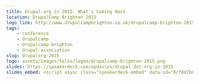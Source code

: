 ```yaml
---
title: Drupal.org in 2015: What's Coming Next
location: DrupalCamp Brighton 2015
logo_link: http://www.drupalcampbrighton.co.uk/drupalcamp-brighton-2015
tags:
    - conference
    - drupalcamp
    - drupalcamp-brighton
    - drupal-association
slug: drupalorg-2015
logo: assets/images/talks/logos/drupalcamp-brighton-2015.png
slides: https://speakerdeck.com/opdavies/drupal-dot-org-in-2015
slides_embed: <script async class="speakerdeck-embed" data-id="0cf8d7b647c94ae289e9db2b46a9e8f2" data-ratio="1.77777777777778" src="//speakerdeck.com/assets/embed.js"></script>
---
```

